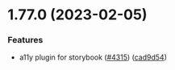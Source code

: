 # 1.77.0 (2023-02-05)


### Features

* a11y plugin for storybook ([#4315](https://github.com/EddieHubCommunity/LinkFree/issues/4315)) ([cad9d54](https://github.com/EddieHubCommunity/LinkFree/commit/cad9d54d0803b0e4d3c14068cf6a11222fa01c6e))



